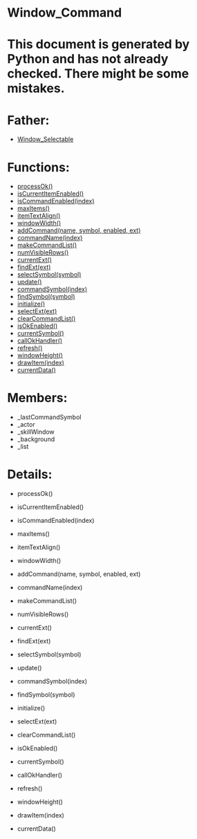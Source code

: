 Window_Command
===

# This document is generated by Python and has not already checked. There might be some mistakes.

# Father:
* [Window_Selectable](Window_Selectable.md)


# Functions:
* [processOk()](#processOk)
* [isCurrentItemEnabled()](#isCurrentItemEnabled)
* [isCommandEnabled(index)](#isCommandEnabled)
* [maxItems()](#maxItems)
* [itemTextAlign()](#itemTextAlign)
* [windowWidth()](#windowWidth)
* [addCommand(name, symbol, enabled, ext)](#addCommand)
* [commandName(index)](#commandName)
* [makeCommandList()](#makeCommandList)
* [numVisibleRows()](#numVisibleRows)
* [currentExt()](#currentExt)
* [findExt(ext)](#findExt)
* [selectSymbol(symbol)](#selectSymbol)
* [update()](#update)
* [commandSymbol(index)](#commandSymbol)
* [findSymbol(symbol)](#findSymbol)
* [initialize()](#initialize)
* [selectExt(ext)](#selectExt)
* [clearCommandList()](#clearCommandList)
* [isOkEnabled()](#isOkEnabled)
* [currentSymbol()](#currentSymbol)
* [callOkHandler()](#callOkHandler)
* [refresh()](#refresh)
* [windowHeight()](#windowHeight)
* [drawItem(index)](#drawItem)
* [currentData()](#currentData)

# Members:
* _lastCommandSymbol
* _actor
* _skillWindow
* _background
* _list

# Details:
<p id=processOk></p>

* processOk()
	

<p id=isCurrentItemEnabled></p>

* isCurrentItemEnabled()
	

<p id=isCommandEnabled></p>

* isCommandEnabled(index)
	

<p id=maxItems></p>

* maxItems()
	

<p id=itemTextAlign></p>

* itemTextAlign()
	

<p id=windowWidth></p>

* windowWidth()
	

<p id=addCommand></p>

* addCommand(name, symbol, enabled, ext)
	

<p id=commandName></p>

* commandName(index)
	

<p id=makeCommandList></p>

* makeCommandList()
	

<p id=numVisibleRows></p>

* numVisibleRows()
	

<p id=currentExt></p>

* currentExt()
	

<p id=findExt></p>

* findExt(ext)
	

<p id=selectSymbol></p>

* selectSymbol(symbol)
	

<p id=update></p>

* update()
	

<p id=commandSymbol></p>

* commandSymbol(index)
	

<p id=findSymbol></p>

* findSymbol(symbol)
	

<p id=initialize></p>

* initialize()
	

<p id=selectExt></p>

* selectExt(ext)
	

<p id=clearCommandList></p>

* clearCommandList()
	

<p id=isOkEnabled></p>

* isOkEnabled()
	

<p id=currentSymbol></p>

* currentSymbol()
	

<p id=callOkHandler></p>

* callOkHandler()
	

<p id=refresh></p>

* refresh()
	

<p id=windowHeight></p>

* windowHeight()
	

<p id=drawItem></p>

* drawItem(index)
	

<p id=currentData></p>

* currentData()
	

